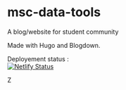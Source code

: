 # msc-data-tools

A blog/website for student community

Made with Hugo and Blogdown.

Deployement status :  
[![Netlify Status](https://api.netlify.com/api/v1/badges/be50fcdf-1e90-46a4-beb4-cc207dc39924/deploy-status)](https://app.netlify.com/sites/msc-data/deploys)

Z
